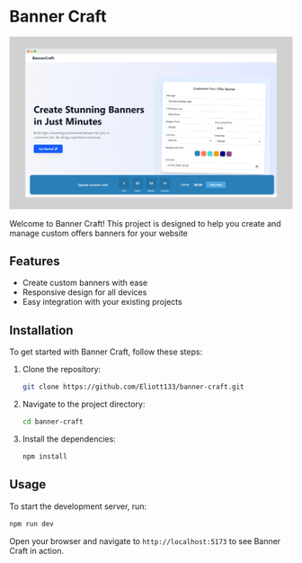 # Banner Craft

![Preview](https://raw.githubusercontent.com/Eliott133/banner-craft/refs/heads/main/src/screen/screely-1737844883710.png)

Welcome to Banner Craft! This project is designed to help you create and manage custom offers banners for your website

## Features

- Create custom banners with ease
- Responsive design for all devices
- Easy integration with your existing projects

## Installation

To get started with Banner Craft, follow these steps:

1. Clone the repository:
    ```bash
    git clone https://github.com/Eliott133/banner-craft.git
    ```
2. Navigate to the project directory:
    ```bash
    cd banner-craft
    ```
3. Install the dependencies:
    ```bash
    npm install
    ```

## Usage

To start the development server, run:
```bash
npm run dev
```

Open your browser and navigate to `http://localhost:5173` to see Banner Craft in action.
